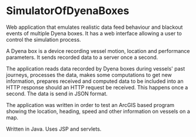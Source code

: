 # SimulatorOfDyenaBoxes
Web application that emulates realistic data feed behaviour and blackout events of multiple Dyena boxes. It has a web interface allowing a user to control the simulation process.

A Dyena box is a device recording vessel motion, location and performance parameters. It sends recorded data to a server once a second.

The application reads data recorded by Dyena boxes during vessels' past journeys, processes the data, makes some computations to get new information, prepares received and computed data to be included into an HTTP response should an HTTP request be received. This happens once a second. The data is send in JSON format.

The application was written in order to test an ArcGIS based program showing the location, heading, speed and other information on vessels on a map.

Written in Java. Uses JSP and servlets.


